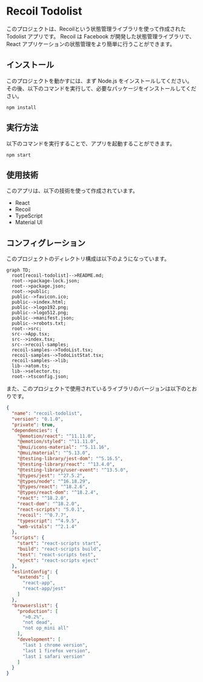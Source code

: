 # Recoil Todolist

このプロジェクトは、Recoilという状態管理ライブラリを使って作成された Todolist アプリです。
Recoil は Facebook が開発した状態管理ライブラリで、React アプリケーションの状態管理をより簡単に行うことができます。

## インストール

このプロジェクトを動かすには、まず Node.js をインストールしてください。
その後、以下のコマンドを実行して、必要なパッケージをインストールしてください。

```
npm install
```

## 実行方法

以下のコマンドを実行することで、アプリを起動することができます。

```
npm start
```

## 使用技術

このアプリは、以下の技術を使って作成されています。

- React
- Recoil
- TypeScript
- Material UI

## コンフィグレーション

このプロジェクトのディレクトリ構成は以下のようになっています。

```mermaid
graph TD;
  root[recoil-todolist]-->README.md;
  root-->package-lock.json;
  root-->package.json;
  root-->public;
  public-->favicon.ico;
  public-->index.html;
  public-->logo192.png;
  public-->logo512.png;
  public-->manifest.json;
  public-->robots.txt;
  root-->src;
  src-->App.tsx;
  src-->index.tsx;
  src-->recoil-samples;
  recoil-samples-->TodoList.tsx;
  recoil-samples-->TodoListStat.tsx;
  recoil-samples-->lib;
  lib-->atom.ts;
  lib-->selector.ts;
  root-->tsconfig.json;
```

また、このプロジェクトで使用されているライブラリのバージョンは以下のとおりです。

```json
{
  "name": "recoil-todolist",
  "version": "0.1.0",
  "private": true,
  "dependencies": {
    "@emotion/react": "^11.11.0",
    "@emotion/styled": "^11.11.0",
    "@mui/icons-material": "^5.11.16",
    "@mui/material": "^5.13.0",
    "@testing-library/jest-dom": "^5.16.5",
    "@testing-library/react": "^13.4.0",
    "@testing-library/user-event": "^13.5.0",
    "@types/jest": "^27.5.2",
    "@types/node": "^16.18.29",
    "@types/react": "^18.2.6",
    "@types/react-dom": "^18.2.4",
    "react": "^18.2.0",
    "react-dom": "^18.2.0",
    "react-scripts": "5.0.1",
    "recoil": "^0.7.7",
    "typescript": "^4.9.5",
    "web-vitals": "^2.1.4"
  },
  "scripts": {
    "start": "react-scripts start",
    "build": "react-scripts build",
    "test": "react-scripts test",
    "eject": "react-scripts eject"
  },
  "eslintConfig": {
    "extends": [
      "react-app",
      "react-app/jest"
    ]
  },
  "browserslist": {
    "production": [
      ">0.2%",
      "not dead",
      "not op_mini all"
    ],
    "development": [
      "last 1 chrome version",
      "last 1 firefox version",
      "last 1 safari version"
    ]
  }
}
```